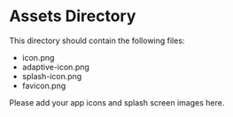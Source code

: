 # Assets Directory

This directory should contain the following files:

- icon.png
- adaptive-icon.png
- splash-icon.png
- favicon.png

Please add your app icons and splash screen images here.
